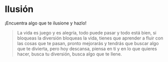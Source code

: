 # Ilusión

¡Encuentra algo que te ilusione y hazlo!

> La vida es juego y es alegría, todo puede pasar y todo está bien, si bloqueas la diversión bloqueas la vida, tienes que aprender a fluir con las cosas que te pasan, pronto mejorarás y tendrás que buscar algo que te divierta, pero hoy descansa, piensa en ti y en lo que quieres hacer, busca tu diversión, busca algo que te llene.

